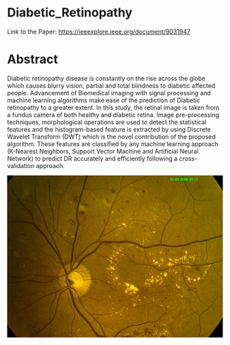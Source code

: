 # Diabetic_Retinopathy
Link to the Paper: https://ieeexplore.ieee.org/document/9031947

# Abstract
Diabetic retinopathy disease is constantly on the rise across the globe which causes blurry vision, partial and total blindness to diabetic affected people. Advancement of Biomedical imaging with signal processing and machine learning algorithms make ease of the prediction of Diabetic retinopathy to a greater extent. In this study, the retinal image is taken from a fundus camera of both healthy and diabetic retina. Image pre-processing techniques, morphological operations are used to detect the statistical features and the histogram-based feature is extracted by using Discrete Wavelet Transform (DWT) which is the novel contribution of the proposed algorithm. These features are classified by any machine learning approach (K-Nearest Neighbors, Support Vector Machine and Artificial Neural Network) to predict DR accurately and efficiently following a cross-validation approach.

![](good.jpg)
